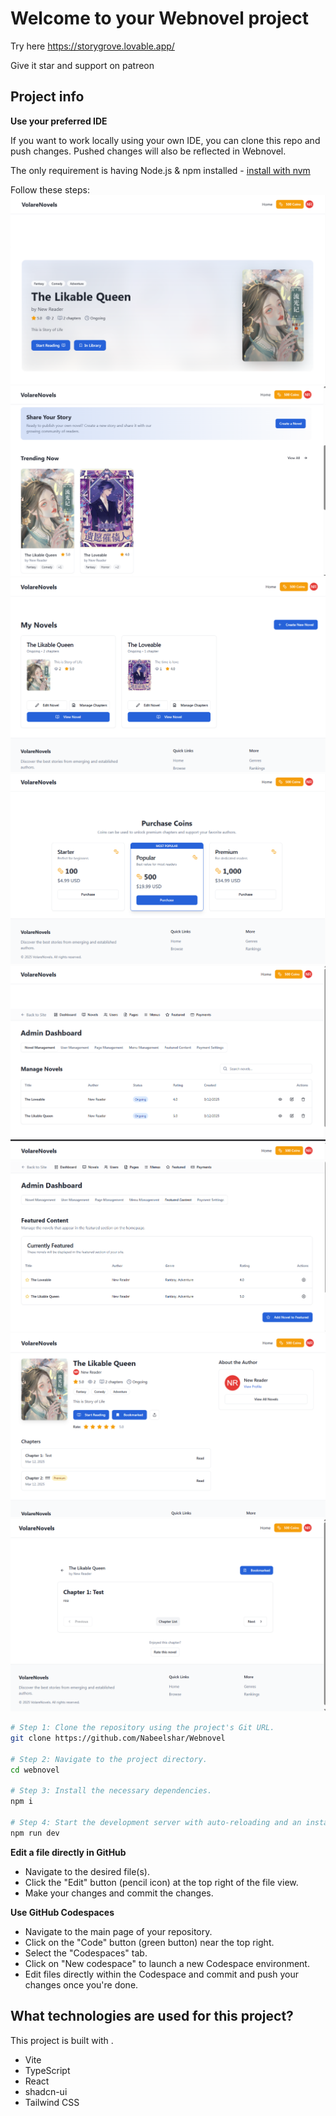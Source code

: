 # Welcome to your Webnovel project

Try here 
https://storygrove.lovable.app/

Give it star and support on patreon 

## Project info

**Use your preferred IDE**

If you want to work locally using your own IDE, you can clone this repo and push changes. Pushed changes will also be reflected in Webnovel.

The only requirement is having Node.js & npm installed - [install with nvm](https://github.com/nvm-sh/nvm#installing-and-updating)

Follow these steps:
![Screenshot 1](Screenshot%202025-03-12%20172150.png)
![Screenshot 2](Screenshot%202025-03-12%20172200.png)
![Screenshot 3](Screenshot%202025-03-12%20172212.png)
![Screenshot 4](Screenshot%202025-03-12%20172226.png)
![Screenshot 5](Screenshot%202025-03-12%20172247.png)
![Screenshot 6](Screenshot%202025-03-12%20172333.png)
![Screenshot 7](Screenshot%202025-03-12%20172357.png)
![Screenshot 8](Screenshot%202025-03-12%20172407.png)
```sh
# Step 1: Clone the repository using the project's Git URL.
git clone https://github.com/Nabeelshar/Webnovel

# Step 2: Navigate to the project directory.
cd webnovel

# Step 3: Install the necessary dependencies.
npm i

# Step 4: Start the development server with auto-reloading and an instant preview.
npm run dev
```

**Edit a file directly in GitHub**

- Navigate to the desired file(s).
- Click the "Edit" button (pencil icon) at the top right of the file view.
- Make your changes and commit the changes.

**Use GitHub Codespaces**

- Navigate to the main page of your repository.
- Click on the "Code" button (green button) near the top right.
- Select the "Codespaces" tab.
- Click on "New codespace" to launch a new Codespace environment.
- Edit files directly within the Codespace and commit and push your changes once you're done.

## What technologies are used for this project?

This project is built with .

- Vite
- TypeScript
- React
- shadcn-ui
- Tailwind CSS

